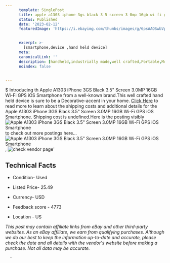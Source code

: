 ```yaml
---
      template: SinglePost
      title: apple a1303 iphone 3gs black 3 5 screen 3 0mp 16gb wi fi gps ios smartphone
      status: Published
      date: '2023-02-12'
      featuredImage: 'https://i.ebayimg.com/thumbs/images/g/6psAAOSwbVpiUe9r/s-l225.jpg'
       

      excerpt: >-
        [smartphone,device ,hand held device]
      meta:
      canonicalLink: ''
      description: [handheld,industrially made,well crafted,Portable,Mobile,Compact,Convenient,Lightweight,Maneuverable,Man-portable,Miniature,Carriable,Hand-held,Light,Holdable,Transportable,Mobile device,Pocket-sized,On-the-go,Wireless,Cordless,Compact size,Convenient size, smartphone,device ,hand held device]
      noindex: false
      

---
```

$
      Introducing th Apple A1303 iPhone 3GS Black 3.5" Screen 3.0MP 16GB Wi-Fi GPS iOS Smartphone from a well-known brand.This well crafted hand held device is sure to be a Decorative-accent in your home. [Click Here](https://www.ebay.com/itm/175235044339?hash=item28ccd293f3%3Ag%3A6psAAOSwbVpiUe9r&mkevt=1&mkcid=1&mkrid=711-53200-19255-0&campid=%253CePNCampaignId%253E&customid=%253CreferenceId%253E&toolid=10049) to read more to learn about the shipping costs and additional details for the Apple A1303 iPhone 3GS Black 3.5" Screen 3.0MP 16GB Wi-Fi GPS iOS Smartphone. Shipping cost is undefined.Here is the posting visibly ![Apple A1303 iPhone 3GS Black 3.5" Screen 3.0MP 16GB Wi-Fi GPS iOS Smartphone](https://i.ebayimg.com/thumbs/images/g/6psAAOSwbVpiUe9r/s-l225.jpg) to check out more postings here... ![Apple A1303 iPhone 3GS Black 3.5" Screen 3.0MP 16GB Wi-Fi GPS iOS Smartphone](https://i.ebayimg.com/images/g/6psAAOSwbVpiUe9r/s-l1600.jpg), ![check vendor page](https://origin-galleryplus.ebayimg.com/ws/web/175235044339_2_0_1/225x225.jpg,https://origin-galleryplus.ebayimg.com/ws/web/175235044339_3_0_1/225x225.jpg)'

      

 ## Technical Facts 



     
      

 - Condition- Used 


      

 - Listed Price- 25.49 


      

 - Currency- USD 


      

 - Feedback score - 4773 


      

 - Location - US 


      
      

 *_This post may contain affiliate links from eBay and other third-party websites. As an eBay affiliate, we earn from qualifying purchases. Although we do our best to keep the information up-to-date and accurate, please check the date and all details with the vendor's website before making a purchase. Not all data may be accurate._*




      -
